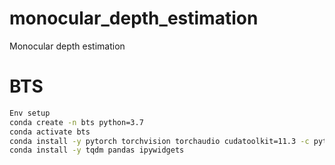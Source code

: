 # monocular_depth_estimation
Monocular depth estimation

# BTS

```bash
Env setup
conda create -n bts python=3.7
conda activate bts
conda install -y pytorch torchvision torchaudio cudatoolkit=11.3 -c pytorch
conda install -y tqdm pandas ipywidgets
```
